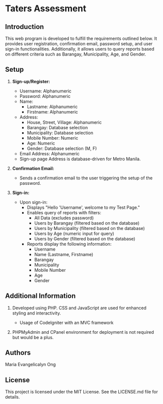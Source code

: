 # Taters Assessment

## Introduction

This web program is developed to fulfill the requirements outlined below. It provides user registration, confirmation email, password setup, and user sign-in functionalities. Additionally, it allows users to query reports based on different criteria such as Barangay, Municipality, Age, and Gender.

## Setup

1. **Sign-up/Register:**
   - Username: Alphanumeric
   - Password: Alphanumeric
   - Name:
     - Lastname: Alphanumeric
     - Firstname: Alphanumeric
   - Address:
     - House, Street, Village: Alphanumeric
     - Barangay: Database selection
     - Municipality: Database selection
     - Mobile Number: Numeric
     - Age: Numeric
     - Gender: Database selection (M, F)
   - Email Address: Alphanumeric
   - Sign-up page Address is database-driven for Metro Manila.

2. **Confirmation Email:**
   - Sends a confirmation email to the user triggering the setup of the password.

3. **Sign-in:**
   - Upon sign-in:
     - Displays "Hello 'Username', welcome to my Test Page."
     - Enables query of reports with filters:
       - All Data (excludes password)
       - Users by Barangay (filtered based on the database)
       - Users by Municipality (filtered based on the database)
       - Users by Age (numeric input for query)
       - Users by Gender (filtered based on the database)
     - Reports display the following information:
       - Username
       - Name (Lastname, Firstname)
       - Barangay
       - Municipality
       - Mobile Number
       - Age
       - Gender

## Additional Information

1. Developed using PHP. CSS and JavaScript are used for enhanced styling and interactivity.
   - Usage of CodeIgniter with an MVC framework

2. PHPMyAdmin and CPanel environment for deployment is not required but would be a plus.

## Authors

Maria Evangelicalyn Ong

## License

This project is licensed under the MIT License. See the LICENSE.md file for details.
